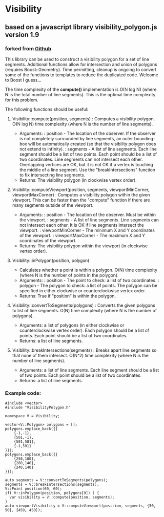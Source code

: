 # Visibility

## based on a javascript library visibility_polygon.js version 1.9
### forked from [Github](https://github.com/byronknoll/visibility-polygon-js "Byron Knoll's Github repo")

This library can be used to construct a visibility polygon for a set of line segments.  Additional functions allow for intersection and union of polygons (requires Boost::Geometry).  Time permitting, cleanup is ongoing to convert some of the functions to templates to reduce the duplicated code. Welcome to Boost I guess...

The time complexity of the **compute()** implementation is O(N log N) (where N is the total number of line segments). This is the optimal time complexity for this problem.

The following functions should be useful:

1. Visibility::compute(position, segments)
    : Computes a visibility polygon. O(N log N) time complexity (where N is the number of line segments).
    * Arguments:
        :   position - The location of the observer. If the observer is not completely surrounded by line segments, an outer bounding-box will be automatically created (so that the visibility polygon does not extend to infinity).
        :   segments - A list of line segments. Each line segment should be a list of two points. Each point should be a list of two coordinates. Line segments can not intersect each other. Overlapping vertices are OK, but it is not OK if a vertex is touching the middle of a line segment. Use the "breakIntersections" function to fix intersecting line segments.
    * Returns: The visibility polygon (in clockwise vertex order).

2. Visibility::computeViewport(position, segments, viewportMinCorner, viewportMaxCorner)
    : Computes a visibility polygon within the given viewport. This can be faster than the "compute" function if there are many segments outside of the viewport.
    * Arguments:
        :   position - The location of the observer. Must be within the viewport.
        :   segments - A list of line segments. Line segments can not intersect each other. It is OK if line segments intersect the viewport.
        :   viewportMinCorner - The minimum X and Y coordinates of the viewport.
        :   viewportMaxCorner - The maximum X and Y coordinates of the viewport.
    * Returns: The visibility polygon within the viewport (in clockwise vertex order).

3) Visibility::inPolygon(position, polygon)
    * Calculates whether a point is within a polygon. O(N) time complexity (where N is the number of points in the polygon).
    * Arguments:
        :   position - The point to check: a list of two coordinates.
        :   polygon - The polygon to check: a list of points. The polygon can be specified in either clockwise or counterclockwise vertex order.
    * Returns: True if "position" is within the polygon.

4) Visibility::convertToSegments(polygons)
    : Converts the given polygons to list of line segments. O(N) time complexity (where N is the number of polygons).
    * Arguments: a list of polygons (in either clockwise or counterclockwise vertex order). Each polygon should be a list of points. Each point should be a list of two coordinates.
    * Returns: a list of line segments.

5) Visibility::breakIntersections(segments)
    : Breaks apart line segments so that none of them intersect. O(N^2) time complexity (where N is the number of line segments).
    * Arguments: a list of line segments. Each line segment should be a list of two points. Each point should be a list of two coordinates.
    * Returns: a list of line segments.

### Example code:

~~~~
#include <vector>
#include "VisibilityPolygon.h"

namespace V = Visibility;

vector<V::Polygon> polygons = [];
polygons.emplace_back({{
    {-1,-1}, 
    {501,-1},
    {501,501},
    {-1,501}
}});
polygons.emplace_back({{
    {250,100},
    {260,140},
    {240,140}
}});

auto segments = V::convertToSegments(polygons);
segments = V::breakIntersections(segments);
V::Point position(60, 60);
if( V::inPolygon(position, polygons[0]) ) {
  var visibility = V::compute(position, segments);
}
auto viewportVisibility = V::computeViewport(position, segments, {50, 50}, {450, 450});
~~~~
